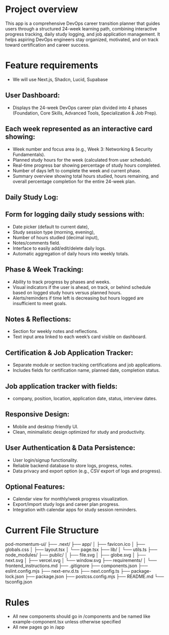 
# Project overview
This app is a comprehensive DevOps career transition planner that guides users through a structured 24-week learning path, combining interactive progress tracking, daily study logging, and job application management. It helps aspiring DevOps engineers stay organized, motivated, and on track toward certification and career success.

# Feature requirements
- We will use Next.js, Shadcn, Lucid, Supabase

## User Dashboard:
- Displays the 24-week DevOps career plan divided into 4 phases (Foundation, Core Skills, Advanced Tools, Specialization & Job Prep).

## Each week represented as an interactive card showing:

- Week number and focus area (e.g., Week 3: Networking & Security Fundamentals).
- Planned study hours for the week (calculated from user schedule).
- Real-time progress bar showing percentage of study hours completed.
- Number of days left to complete the week and current phase.
- Summary overview showing total hours studied, hours remaining, and overall percentage completion for the entire 24-week plan.

## Daily Study Log:

## Form for logging daily study sessions with:
- Date picker (default to current date),
- Study session type (morning, evening),
- Number of hours studied (decimal input),
- Notes/comments field.
- Interface to easily add/edit/delete daily logs.
- Automatic aggregation of daily hours into weekly totals.

## Phase & Week Tracking:
- Ability to track progress by phases and weeks.
- Visual indicators if the user is ahead, on track, or behind schedule based on logged study hours versus planned hours.
- Alerts/reminders if time left is decreasing but hours logged are insufficient to meet goals.

## Notes & Reflections:
- Section for weekly notes and reflections.
- Text input area linked to each week’s card visible on dashboard.

## Certification & Job Application Tracker:
- Separate module or section tracking certifications and job applications.
- Includes fields for certification name, planned date, completion status.

## Job application tracker with fields: 
- company, position, location, application date, status, interview dates.

## Responsive Design:
- Mobile and desktop friendly UI.
- Clean, minimalistic design optimized for study and productivity.

## User Authentication & Data Persistence:
- User login/signup functionality.
- Reliable backend database to store logs, progress, notes.
- Data privacy and export option (e.g., CSV export of logs and progress).

## Optional Features:
- Calendar view for monthly/week progress visualization.
- Export/import study logs and career plan progress.
- Integration with calendar apps for study session reminders.


# Current File Structure

pod-momentum-ui/
├── .next/
├── app/
│   ├── favicon.ico
│   ├── globals.css
│   ├── layout.tsx
│   └── page.tsx
├── lib/
│   └── utils.ts
├── node_modules/
├── public/
│   ├── file.svg
│   ├── globe.svg
│   ├── next.svg
│   ├── vercel.svg
│   └── window.svg
├── requirements/
│   └── frontend_instructions.md
├── .gitignore
├── components.json
├── eslint.config.mjs
├── next-env.d.ts
├── next.config.ts
├── package-lock.json
├── package.json
├── postcss.config.mjs
├── README.md
└── tsconfig.json

# Rules
- All new components should go in /components and be named like example-component.tsx unless otherwise specified
- All new pages go in /app